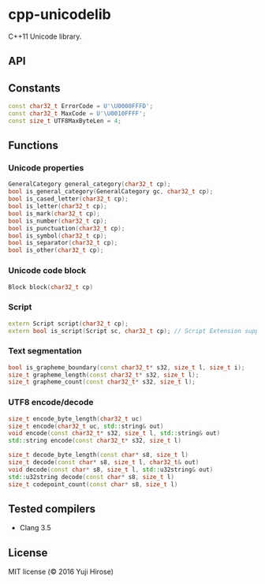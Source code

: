 cpp-unicodelib
==============

C++11 Unicode library.

API
---

## Constants

```cpp
const char32_t ErrorCode = U'\U0000FFFD';
const char32_t MaxCode = U'\U0010FFFF';
const size_t UTF8MaxByteLen = 4;
```

## Functions

### Unicode properties

```cpp
GeneralCategory general_category(char32_t cp);
bool is_general_category(GeneralCategory gc, char32_t cp);
bool is_cased_letter(char32_t cp);
bool is_letter(char32_t cp);
bool is_mark(char32_t cp);
bool is_number(char32_t cp);
bool is_punctuation(char32_t cp);
bool is_symbol(char32_t cp);
bool is_separator(char32_t cp);
bool is_other(char32_t cp);
```

### Unicode code block

```cpp
Block block(char32_t cp)
```

### Script

```cpp
extern Script script(char32_t cp);
extern bool is_script(Script sc, char32_t cp); // Script Extension support
```

### Text segmentation

```cpp
bool is_grapheme_boundary(const char32_t* s32, size_t l, size_t i);
size_t grapheme_length(const char32_t* s32, size_t l);
size_t grapheme_count(const char32_t* s32, size_t l);
```

### UTF8 encode/decode

```cpp
size_t encode_byte_length(char32_t uc)
size_t encode(char32_t uc, std::string& out)
void encode(const char32_t* s32, size_t l, std::string& out)
std::string encode(const char32_t* s32, size_t l)

size_t decode_byte_length(const char* s8, size_t l)
size_t decode(const char* s8, size_t l, char32_t& out)
void decode(const char* s8, size_t l, std::u32string& out)
std::u32string decode(const char* s8, size_t l)
size_t codepoint_count(const char* s8, size_t l)
```

Tested compilers
----------------

  * Clang 3.5

License
-------

MIT license (© 2016 Yuji Hirose)

